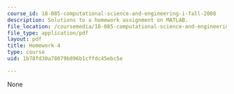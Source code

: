 ```yaml
---
course_id: 18-085-computational-science-and-engineering-i-fall-2008
description: Solutions to a homework assignment on MATLAB.
file_location: /coursemedia/18-085-computational-science-and-engineering-i-fall-2008/1b78fd30a78079b896b1cffdc45ebc5e_mt4_18085_solf07.pdf
file_type: application/pdf
layout: pdf
title: Homework 4
type: course
uid: 1b78fd30a78079b896b1cffdc45ebc5e

---
```

None